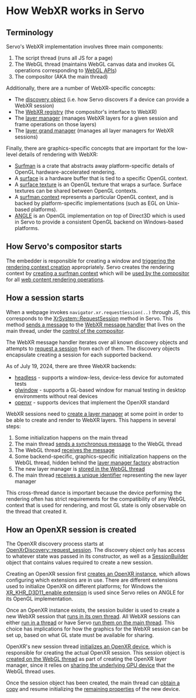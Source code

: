 # How WebXR works in Servo

## Terminology

Servo's WebXR implementation involves three main components:

1. The script thread (runs all JS for a page)
2. The WebGL thread (maintains WebGL canvas data and invokes GL operations corresponding to [WebGL APIs](https://registry.khronos.org/webgl/specs/latest/1.0/))
3. The compositor (AKA the main thread)

Additionally, there are a number of WebXR-specific concepts:

* The [discovery object](https://doc.servo.org/webxr_api/trait.DiscoveryAPI.html) (i.e. how Servo discovers if a device can provide a WebXR session)
* The [WebXR registry](https://doc.servo.org/webxr_api/struct.MainThreadRegistry.html) (the compositor's interface to WebXR)
* The [layer manager](https://doc.servo.org/webxr_api/layer/trait.LayerManagerAPI.html) (manages WebXR layers for a given session and frame operations on those layers)
* The [layer grand manager](https://doc.servo.org/webxr_api/layer/trait.LayerGrandManagerAPI.html) (manages all layer managers for WebXR sessions)

Finally, there are graphics-specific concepts that are important for the low-level details of rendering with WebXR:

* [Surfman](https://github.com/servo/webxr/blob/main/webxr/glwindow/mod.rs#L448-L452) is a crate that abstracts away platform-specific details of OpenGL hardware-accelerated rendering.
* A [surface](https://doc.servo.org/surfman/platform/unix/default/surface/type.Surface.html) is a hardware buffer that is tied to a specific OpenGL context.
* A [surface texture](https://doc.servo.org/surfman/platform/unix/default/surface/type.SurfaceTexture.html) is an OpenGL texture that wraps a surface.
  Surface textures can be shared between OpenGL contexts.
* A [surfman context](https://doc.servo.org/surfman/platform/unix/default/context/type.Context.html) represents a particular OpenGL context, and is backed by platform-specific implementations (such as EGL on Unix-based platforms).
* [ANGLE](https://github.com/servo/mozangle/) is an OpenGL implementation on top of Direct3D which is used in Servo to provide a consistent OpenGL backend on Windows-based platforms.

## How Servo's compositor starts

The embedder is responsible for creating a window and [triggering the rendering context creation](https://github.com/servo/servo/blob/c6a6319502c3df4bf401d394a27854aa1f267658/ports/servoshell/desktop/headed_window.rs#L134) appropriately.
Servo creates the rendering context by [creating a surfman context](https://github.com/servo/servo/blob/c6a6319502c3df4bf401d394a27854aa1f267658/components/shared/webrender/rendering_context.rs#L48-L58) which will be [used by the compositor](https://github.com/servo/servo/blob/c6a6319502c3df4bf401d394a27854aa1f267658/components/servo/lib.rs#L474) for all [web content rendering operations](https://github.com/servo/servo/blob/c6a6319502c3df4bf401d394a27854aa1f267658/components/servo/lib.rs#L266-L278).

## How a session starts

When a webpage invokes `navigator.xr.requestSession(..)` through JS, this corresponds to the [XrSystem::RequestSession](https://github.com/servo/servo/blob/c6a6319502c3df4bf401d394a27854aa1f267658/components/script/dom/xrsystem.rs#L158) method in Servo.
This method [sends a message](https://github.com/servo/webxr/blob/5587c9236bac0a8b7b87b3a95b22882400461b46/webxr-api/registry.rs#L103-L108) to the [WebXR message handler](https://github.com/servo/webxr/blob/5587c9236bac0a8b7b87b3a95b22882400461b46/webxr-api/registry.rs#L193-L195) that lives on the main thread, under the [control of the compositor](https://github.com/servo/servo/blob/c6a6319502c3df4bf401d394a27854aa1f267658/components/compositing/compositor.rs#L2416).

The WebXR message handler iterates over all known discovery objects and attempts to [request a session](https://github.com/servo/webxr/blob/5587c9236bac0a8b7b87b3a95b22882400461b46/webxr-api/registry.rs#L217-L231) from each of them.
The discovery objects encapsulate creating a session for each supported backend.

As of July 19, 2024, there are three WebXR backends:

* [headless](https://github.com/servo/webxr/tree/main/webxr/headless) - supports a window-less, device-less device for automated tests
* [glwindow](https://github.com/servo/webxr/tree/main/webxr/glwindow) - supports a GL-based window for manual testing in desktop environments without real devices
* [openxr](https://github.com/servo/webxr/tree/main/webxr/openxr) - supports devices that implement the OpenXR standard

WebXR sessions need to [create a layer manager](https://github.com/servo/webxr/blob/main/webxr/glwindow/mod.rs#L448-L452)
at some point in order to be able to create and render to WebXR layers.
This happens in several steps:

1. Some initialization happens on the main thread
2. The main thread [sends a synchronous message](https://github.com/servo/servo/blob/c6a6319502c3df4bf401d394a27854aa1f267658/components/canvas/webgl_thread.rs#L3176-L3181) to the WebGL thread
3. The WebGL thread [receives the message](https://github.com/servo/servo/blob/c6a6319502c3df4bf401d394a27854aa1f267658/components/canvas/webgl_thread.rs#L390-L394)
4. Some backend-specific, graphics-specific initialization happens on the WebGL thread, hidden behind the [layer manager factory](https://doc.servo.org/webxr_api/struct.LayerManagerFactory.html) abstraction
5. The new layer manager is [stored in the WebGL thread](https://github.com/servo/servo/blob/c6a6319502c3df4bf401d394a27854aa1f267658/components/canvas/webgl_thread.rs#L3051-L3054)
6. The main thread [receives a unique identifier](https://github.com/servo/servo/blob/c6a6319502c3df4bf401d394a27854aa1f267658/components/canvas/webgl_thread.rs#L3183-L3191) representing the new layer manager

This cross-thread dance is important because the device performing the rendering often has strict requirements for the compatibility of any WebGL context that is used for rendering, and most GL state is only observable on the thread that created it.

## How an OpenXR session is created

The OpenXR discovery process starts at [OpenXrDiscovery::request_session](https://github.com/servo/webxr/blob/5587c9236bac0a8b7b87b3a95b22882400461b46/webxr/openxr/mod.rs#L311).
The discovery object only has access to whatever state was passed in its constructor, as well as a [SessionBuilder](https://doc.servo.org/webxr_api/struct.SessionBuilder.html) object that contains values required to create a new session.

Creating an OpenXR session first [creates an OpenXR instance](https://github.com/servo/webxr/blob/5587c9236bac0a8b7b87b3a95b22882400461b46/webxr/openxr/mod.rs#L227), which allows configuring which extensions are in use.
There are different extensions used to initialize OpenXR on different platforms; for Windows the [XR_KHR_D3D11_enable extension](https://github.com/servo/webxr/blob/5587c9236bac0a8b7b87b3a95b22882400461b46/webxr/openxr/graphics_d3d11.rs#L28) is used since Servo relies on ANGLE for its OpenGL implementation.

Once an OpenXR instance exists, the session builder is used to create a new WebXR session that [runs in its own thread](https://github.com/servo/webxr/blob/5587c9236bac0a8b7b87b3a95b22882400461b46/webxr/openxr/mod.rs#L339).
All WebXR sessions can either [run in a thread](https://github.com/servo/webxr/blob/5587c9236bac0a8b7b87b3a95b22882400461b46/webxr-api/session.rs#L491-L516) or have Servo [run them on the main thread](https://github.com/servo/webxr/blob/5587c9236bac0a8b7b87b3a95b22882400461b46/webxr-api/session.rs#L518-L531).
This choice has implications for how the graphics for the WebXR session can be set up, based on what GL state must be available for sharing.

OpenXR's new session thread [initializes an OpenXR device](https://github.com/servo/webxr/blob/5587c9236bac0a8b7b87b3a95b22882400461b46/webxr/openxr/mod.rs#L340-L344), which is responsible for creating the actual OpenXR session.
This session object is [created on the WebGL thread](https://github.com/servo/webxr/blob/5587c9236bac0a8b7b87b3a95b22882400461b46/webxr/openxr/mod.rs#L879-L909) as part of creating the OpenXR layer manager, since it relies on [sharing the underlying GPU device](https://github.com/servo/webxr/blob/5587c9236bac0a8b7b87b3a95b22882400461b46/webxr/openxr/graphics_d3d11.rs#L55-L77) that the WebGL thread uses.

Once the session object has been created, the main thread can [obtain a copy](https://github.com/servo/webxr/blob/5587c9236bac0a8b7b87b3a95b22882400461b46/webxr/openxr/mod.rs#L909) and resume initializing the [remaining properties](https://github.com/servo/webxr/blob/5587c9236bac0a8b7b87b3a95b22882400461b46/webxr/openxr/mod.rs#L913-L1064) of the new device.
